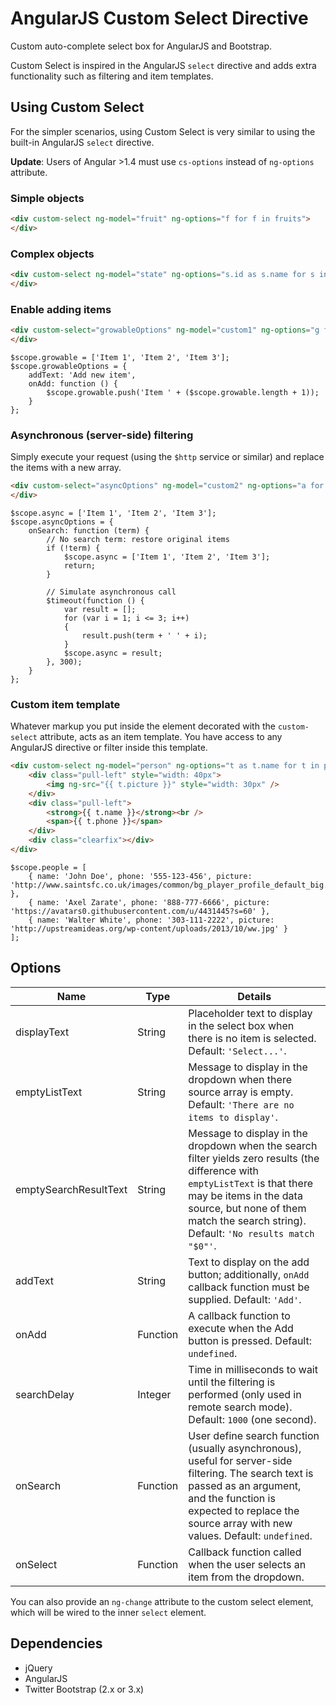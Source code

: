 # AngularJS Custom Select Directive

Custom auto-complete select box for AngularJS and Bootstrap.

Custom Select is inspired in the AngularJS `select` directive and adds extra functionality such as filtering and item templates.

## Using Custom Select

For the simpler scenarios, using Custom Select is very similar to using the built-in AngularJS `select` directive.

**Update**: Users of Angular >1.4 must use `cs-options` instead of `ng-options` attribute.

### Simple objects

```HTML
<div custom-select ng-model="fruit" ng-options="f for f in fruits">
</div>
```

### Complex objects

```HTML
<div custom-select ng-model="state" ng-options="s.id as s.name for s in states">
</div>
```

### Enable adding items

```HTML
<div custom-select="growableOptions" ng-model="custom1" ng-options="g for g in growable">
</div>
```

```JS
$scope.growable = ['Item 1', 'Item 2', 'Item 3'];
$scope.growableOptions = {
	addText: 'Add new item',
	onAdd: function () {
		$scope.growable.push('Item ' + ($scope.growable.length + 1));
	}
};
```

### Asynchronous (server-side) filtering

Simply execute your request (using the `$http` service or similar) and replace the items with a new array.

```HTML
<div custom-select="asyncOptions" ng-model="custom2" ng-options="a for a in async">
</div>
```

```JS
$scope.async = ['Item 1', 'Item 2', 'Item 3'];
$scope.asyncOptions = {
	onSearch: function (term) {
		// No search term: restore original items
		if (!term) {
			$scope.async = ['Item 1', 'Item 2', 'Item 3'];
			return;
		}
		
		// Simulate asynchronous call
		$timeout(function () {
			var result = [];
			for (var i = 1; i <= 3; i++)
			{
				result.push(term + ' ' + i);
			}
			$scope.async = result;
		}, 300);
	}
};
```

### Custom item template

Whatever markup you put inside the element decorated with the `custom-select` attribute, acts as an item template. You have access to any AngularJS directive or filter inside this template.

```HTML
<div custom-select ng-model="person" ng-options="t as t.name for t in people">
	<div class="pull-left" style="width: 40px">
		<img ng-src="{{ t.picture }}" style="width: 30px" />
	</div>
	<div class="pull-left">
		<strong>{{ t.name }}</strong><br />
		<span>{{ t.phone }}</span>
	</div>
	<div class="clearfix"></div>
</div>
```

```JS
$scope.people = [
	{ name: 'John Doe', phone: '555-123-456', picture: 'http://www.saintsfc.co.uk/images/common/bg_player_profile_default_big.png' },
	{ name: 'Axel Zarate', phone: '888-777-6666', picture: 'https://avatars0.githubusercontent.com/u/4431445?s=60' },
	{ name: 'Walter White', phone: '303-111-2222', picture: 'http://upstreamideas.org/wp-content/uploads/2013/10/ww.jpg' }
];
```

## Options
Name | Type | Details
---- | ---- | -------
displayText | String | Placeholder text to display in the select box when there is no item is selected. Default: `'Select...'`.
emptyListText | String | Message to display in the dropdown when there source array is empty. Default: `'There are no items to display'`.
emptySearchResultText | String | Message to display in the dropdown when the search filter yields zero results (the difference with `emptyListText` is that there may be items in the data source, but none of them match the search string). Default: `'No results match "$0"'`.
addText | String | Text to display on the add button; additionally, `onAdd` callback function must be supplied. Default: `'Add'`.
onAdd | Function | A callback function to execute when the Add button is pressed. Default: `undefined`.
searchDelay | Integer | Time in milliseconds to wait until the filtering is performed (only used in remote search mode). Default: `1000` (one second).
onSearch | Function | User define search function (usually asynchronous), useful for server-side filtering. The search text is passed as an argument, and the function is expected to replace the source array with new values. Default: `undefined`.
onSelect | Function | Callback function called when the user selects an item from the dropdown.

You can also provide an `ng-change` attribute to the custom select element, which will be wired to the inner `select` element.

## Dependencies
* jQuery
* AngularJS
* Twitter Bootstrap (2.x or 3.x)
